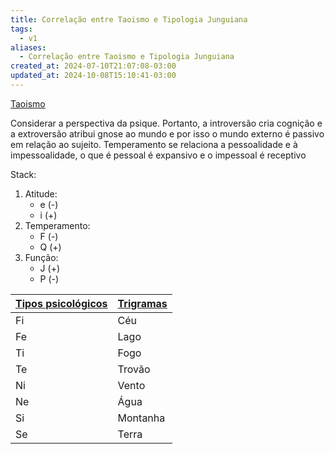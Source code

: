 ```yaml
---
title: Correlação entre Taoismo e Tipologia Junguiana
tags:
  - v1
aliases:
  - Correlação entre Taoismo e Tipologia Junguiana
created_at: 2024-07-10T21:07:08-03:00
updated_at: 2024-10-08T15:10:41-03:00
---
```


[Taoismo](../../../../../atomos/2024/07/10/Taoismo.md)

Considerar a perspectiva da psique. Portanto, a introversão cria cognição e a extroversão atribui gnose ao mundo e por isso o mundo externo é passivo em relação ao sujeito. Temperamento se relaciona a pessoalidade e à impessoalidade, o que é pessoal é expansivo e o impessoal é receptivo

Stack:
1. Atitude:
	- e (-)
	- i (+)
1. Temperamento:
	- F (-)
	- Q (+)
2. Função:
	- J (+)
	- P (-)

| [Tipos psicológicos](../../../../../atomos/2024/07/10/Psicologia_Tipos_psicologicos.md) | [Trigramas](../../../../../atomos/2024/07/10/Taoismo_Trigramas.md) |
| ------------------------------------------------------ | ------------------------------------ |
| Fi                                                     | Céu                                  |
| Fe                                                     | Lago                                 |
| Ti                                                     | Fogo                                 |
| Te                                                     | Trovão                               |
| Ni                                                     | Vento                                |
| Ne                                                     | Água                                 |
| Si                                                     | Montanha                             |
| Se                                                     | Terra                                |